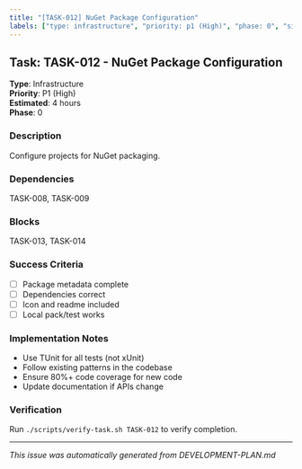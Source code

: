 ```yaml
---
title: "[TASK-012] NuGet Package Configuration"
labels: ["type: infrastructure", "priority: p1 (High)", "phase: 0", "size: small"]
---
```


## Task: TASK-012 - NuGet Package Configuration

**Type**: Infrastructure  
**Priority**: P1 (High)  
**Estimated**: 4 hours  
**Phase**: 0

### Description
Configure projects for NuGet packaging.

### Dependencies
TASK-008, TASK-009

### Blocks
TASK-013, TASK-014

### Success Criteria
- [ ] Package metadata complete
- [ ] Dependencies correct
- [ ] Icon and readme included
- [ ] Local pack/test works

### Implementation Notes
- Use TUnit for all tests (not xUnit)
- Follow existing patterns in the codebase
- Ensure 80%+ code coverage for new code
- Update documentation if APIs change

### Verification
Run `./scripts/verify-task.sh TASK-012` to verify completion.

---
_This issue was automatically generated from DEVELOPMENT-PLAN.md_
